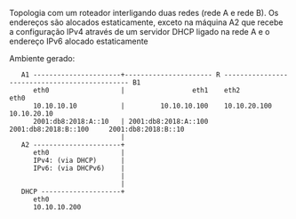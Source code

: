 Topologia com um roteador interligando duas redes (rede A e rede B).
Os endereços são alocados estaticamente, exceto na máquina A2 que recebe a configuração IPv4 através de
um servidor DHCP ligado na rede A e o endereço IPv6 alocado estaticamente

Ambiente gerado:
```
   A1 ----------------------+---------------------- R ---------------------------------------------- B1
      eth0                  |                 eth1    eth2                     eth0
      10.10.10.10           |         10.10.10.100    10.10.20.100             10.10.20.10 
      2001:db8:2018:A::10   | 2001:db8:2018:A::100    2001:db8:2018:B::100     2001:db8:2018:B::10
                            |
   A2 ----------------------+
      eth0                  |
      IPv4: (via DHCP)      |
      IPv6: (via DHCPv6)    |
                            |
                            |
   DHCP --------------------+
      eth0          
      10.10.10.200
```
